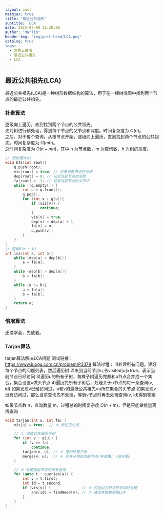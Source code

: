 ```yaml
---
layout: post
mathjax: true
title: "最近公共祖先"
subtitle: 'LCA'
date: 2025-07-09 11:20:00
author: "Marlin"
header-img: "img/post-head/LCA.png"
catalog: true
tags:
  - 左程云算法
  - 最近公共祖先
  - LCA
---
```


## 最近公共祖先(LCA)
最近公共祖先(LCA)是一种树形数据结构的算法，用于在一棵树或图中找到两个节点的最近公共祖先。

### 朴素算法
逐级向上遍历，直到找到两个节点的公共祖先。  
先对树进行预处理，得到每个节点的父节点和深度。时间复杂度为 $O(n)$。  
之后，对于每个查询，从根节点开始，逐级向上遍历，直到找到两个节点的公共祖先。时间复杂度为 $O(mh)$。    
总时间复杂度为 $O(n+mh)$，其中 n 为节点数，m 为查询数，h 为树的高度。  

```cpp
// 预处理O(n)
void bfs(int root){
    q.push(root);
    vis[root] = true; // 记录当前节点已访问
    dep[root] = 0; // 记录当前节点的深度
    fa[root] = -1; // 记录当前节点的父节点
    while (!q.empty()) {
        int u = q.front();
        q.pop();
        for (int v : g[u]){
            if (vis[v]) {
                continue;
            }
            vis[v] = true;
            dep[v] = dep[u] + 1;
            fa[v] = u;
            q.push(v);
        }
    }
}
// 查询O(m * h)
int lca(int a, int b){
    while (dep[a] > dep[b]){
        a = fa[a];
    }
    while (dep[b] > dep[a]){
        b = fa[b];
    }
    while (a != b){
        a = fa[a];
        b = fa[b];
    }
    return a;
}
```

### 倍增算法
还没学会，先放着。

### Tarjan算法
tarjan算法解决LCA问题
测试链接：https://www.luogu.com.cn/problem/P3379
算法过程：
1)处理所有问题，建好每个节点的问题列表，然后遍历树
2)来到当前节点u,令visited[u]=true，表示当前节点已经访问
3)遍历u的所有子树，每棵子树遍历完都和u节点合并成一个集合，集合设置u做头节点
4)遍历完所有子树后，处理关于u节点的每一条查询(v, id)
如果发现v已经访问过，u和v的最低公共祖先=u所在集合的头节点
如果发现v没有访问过，那么当前查询先不处理，等到v节点时再去处理查询(v, id)得到答案

如果节点数 n，查询数量 m，过程总的时间复杂度 $O(n+m)$，但是只能做批量离线查询

```cpp
void tarjan(int u, int fa) {
    vis[u] = true;  // ① 标记已访问

    // ② 深度优先遍历子树
    for (int v : g[u]) {
        if (v == fa)
            continue;
        tarjan(v, u); // ③ 递归处理子树
        merge(v, u);  // ④ 合并子树到当前节点(并查集) v合并至u
    }

    // ⑤ 处理当前节点的所有查询
    for (auto t : queries[u]) {
        int v = t.first;
        int id = t.second;
        if (vis[v]) {              // ⑥ 仅当对方节点已访问时处理
            ans[id] = findHead(v); // ⑦ 通过并查集获取LCA
        }
    }
}
```